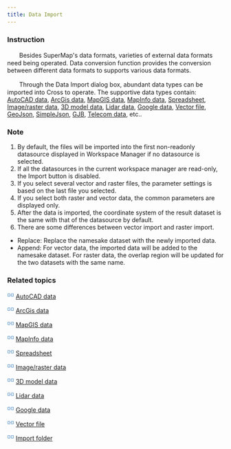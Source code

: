 ```yaml
---
title: Data Import
---
```


### Instruction

　　Besides SuperMap's data formats, varieties of external data formats need being operated. Data conversion function provides the conversion between different data formats to supports various data formats.

　　Through the Data Import dialog box, abundant data types can be imported into Cross to operate.
The supportive data types contain: [AutoCAD data](ImportAutoCAD.html), [ArcGis data](ImportArcGIS.html), [MapGIS data](ImportMapGIS.html), [MapInfo data](ImportMapInfo.html), [Spreadsheet](ImportTable.html), [Image/raster data](ImportIMG.html), [3D model data](ImportModel.html), [Lidar data](ImportLidar.html), [Google data](ImportKML.html), [Vector file](ImportVectorFiles.html), [GeoJson](ImportFolder.html), [SimpleJson](ImportFolder.html), [GJB](ImportFolder.html), [Telecom data](ImportFolder.html), etc..


### Note

 1. By default, the files will be imported into the first non-readonly datasource displayed in Workspace Manager if no datasource is selected.
 2. If all the datasources in the current workspace manager are read-only, the Import button is disabled.
 3. If you select several vector and raster files, the parameter settings is based on the last file you selected. 
 4. If you select both raster and vector data, the common parameters are displayed only. 
 5.  After the data is imported, the coordinate system of the result dataset is the same with that of the datasource by default. 
 6. There are some differences between vector import and raster import. 
   - Replace: Replace the namesake dataset with the newly imported data.
   - Append: For vector data, the imported data will be added to the namesake dataset. For raster data, the overlap region will be updated for the two datasets with the same name.


### Related topics

![](img/smalltitle.png) [AutoCAD data](ImportAutoCAD.html)

![](img/smalltitle.png) [ArcGis data](ImportArcGIS.html)

![](img/smalltitle.png) [MapGIS data](ImportMapGIS.html)

![](img/smalltitle.png) [MapInfo data](ImportMapInfo.html)

![](img/smalltitle.png) [Spreadsheet](ImportTable.html)

![](img/smalltitle.png) [Image/raster data](ImportIMG.html)

![](img/smalltitle.png) [3D model data](ImportModel.html)

![](img/smalltitle.png) [Lidar data](ImportLidar.html)

![](img/smalltitle.png) [Google data](ImportKML.html)

![](img/smalltitle.png) [Vector file](ImportVectorFiles.html)

![](img/smalltitle.png) [Import folder](ImportFolder.html)




